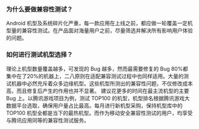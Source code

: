 ### 为什么要做兼容性测试？
Android 机型及系统碎片化严重，每一款应用在上线之前，都应做一轮覆盖一定机型量的兼容性测试。在产品面对海量用户之前，尽量筛选并解决所有影响用户体验的问题。

### 如何进行测试机型选择？
理论上机型数量覆盖越多，可发现的 Bug 越多，然而最需要修复的 Bug 80%都集中在了20%的机器上，二八原则在适配兼容测试过程中也同样适用。大量的测试机器中必然充斥着众多边缘机型。这些机型所测出的兼容性问题，不仅修改成本高，而且修复后产生的作用也并不显著。
建议花更多的时间在最主流机型的主要 Bug 上。以腾讯游戏项目为例，测试 TOP100 的机型，机型排名根据腾讯游戏大数据平台选取，确保用户量占比最高。每月进行新机型采购，保持机型库中的 TOP100 机型全都是当下的最热机型。而作为移动安全兼容性测试的用户，均享受与腾讯应用同等的兼容性测试服务。
